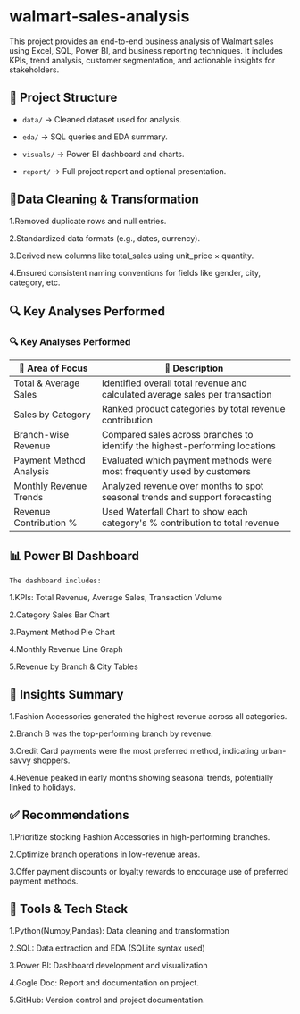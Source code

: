 # walmart-sales-analysis
This project provides an end-to-end business analysis of Walmart sales using Excel, SQL, Power BI, and business reporting techniques. It includes KPIs, trend analysis, customer segmentation, and actionable insights for stakeholders.

## 📁 Project Structure
- `data/` → Cleaned dataset used for analysis.
 
- `eda/` → SQL queries and EDA summary.
  
- `visuals/` → Power BI dashboard and charts.
  
- `report/` → Full project report and optional presentation.

## 🧹Data Cleaning & Transformation
1.Removed duplicate rows and null entries.

2.Standardized data formats (e.g., dates, currency).

3.Derived new columns like total_sales using unit_price × quantity.

4.Ensured consistent naming conventions for fields like gender, city, category, etc.

## 🔍 Key Analyses Performed

 ### 🔍 Key Analyses Performed

| 🔎 Area of Focus           | 📝 Description                                                                 
|---------------------------|-------------------------------------------------------------------------------|
| Total & Average Sales     | Identified overall total revenue and calculated average sales per transaction |
| Sales by Category         | Ranked product categories by total revenue contribution                       |
| Branch-wise Revenue       | Compared sales across branches to identify the highest-performing locations   |
| Payment Method Analysis   | Evaluated which payment methods were most frequently used by customers        |
| Monthly Revenue Trends    | Analyzed revenue over months to spot seasonal trends and support forecasting  |
| Revenue Contribution %    | Used Waterfall Chart to show each category's % contribution to total revenue  |

## 📊 Power BI Dashboard
    The dashboard includes:
1.KPIs: Total Revenue, Average Sales, Transaction Volume

2.Category Sales Bar Chart

3.Payment Method Pie Chart

4.Monthly Revenue Line Graph

5.Revenue by Branch & City Tables

## 🧠 Insights Summary
1.Fashion Accessories generated the highest revenue across all categories.

2.Branch B was the top-performing branch by revenue.

3.Credit Card payments were the most preferred method, indicating urban-savvy shoppers.

4.Revenue peaked in early months showing seasonal trends, potentially linked to holidays.

## ✅ Recommendations
1.Prioritize stocking Fashion Accessories in high-performing branches.

2.Optimize branch operations in low-revenue areas.

3.Offer payment discounts or loyalty rewards to encourage use of preferred payment methods.

## 📌 Tools & Tech Stack
1.Python(Numpy,Pandas): Data cleaning and transformation

2.SQL: Data extraction and EDA (SQLite syntax used)

3.Power BI: Dashboard development and visualization

4.Gogle Doc: Report and documentation on project.

5.GitHub: Version control and project documentation.







